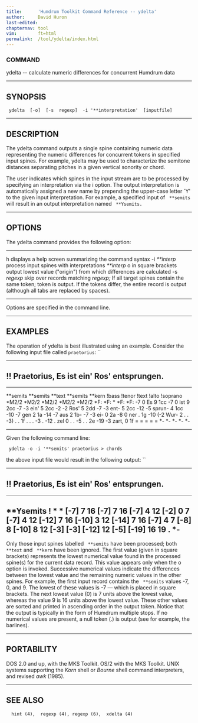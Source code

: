 ```yaml
---
title:		'Humdrum Toolkit Command Reference -- ydelta'
author:		David Huron
last-edited:
chapternav:	tool
vim:		ft=html
permalink:	/tool/ydelta/index.html
---
```


### COMMAND

<span class="tool">ydelta</span> -- calculate numeric differences for concurrent Humdrum data

------------------------------------------------------------------------

## SYNOPSIS ##

` ydelta  [-o]  [-s  regexp]  -i '**interpretation'  [inputfile]`

------------------------------------------------------------------------

## DESCRIPTION ##

The <span class="tool">ydelta</span> command outputs a single spine containing numeric data
representing the numeric differences for concurrent tokens in specified
input spines. For example, <span class="tool">ydelta</span> may be used to characterize the
semitone distances separating pitches in a given vertical sonority or
chord.

The user indicates which spines in the input stream are to be processed
by specifying an interpretation via the <span class="option">i</span> option. The output
interpretation is automatically assigned a new name by prepending the
upper-case letter \`Y\' to the given input interpretation. For example,
a specified input of ` **semits` will result in an output interpretation
named ` **Ysemits.`

------------------------------------------------------------------------

## OPTIONS ##

The <span class="tool">ydelta</span> command provides the following option:

----------------- ----------------------------------------------------------------------------
<span class="option">h</span>            displays a help screen summarizing the command syntax
-i *\*\*interp*   process input spines with interpretations *\*\*interp*
<span class="option">o</span>            in square brackets output lowest value (\"origin\") from which
differences are calculated
-s *regexp*       skip over records matching *regexp;* If all target spines contain the same
token; token is output. If the tokens differ, the entire record is output
(although all tabs are replaced by spaces).
----------------- ----------------------------------------------------------------------------

Options are specified in the command line.

------------------------------------------------------------------------

## EXAMPLES ##

The operation of <span class="tool">ydelta</span> is best illustrated using an example.
Consider the following input file called `praetorius`: ``

------------------------------------------------
!! Praetorius, Es ist ein\' Ros\' entsprungen.
------------------------------------------------

------------ ------------ ---------- ------------ ----------
\*\*semits   \*\*semits   \*\*text   \*\*semits   \*\*kern
!bass        !tenor       !text      !alto        !soprano
\*M2/2       \*M2/2       \*M2/2     \*M2/2       \*M2/2
\*F:         \*F:         \*         \*F:         \*F:
-7           0            Es         9            1cc
-7           0            ist        9            2cc
-7           -3           ein\'      5            2cc
-2           -2           Ros\'      5            2dd
-7           -3           ent-       5            2cc
-12          -5           sprun-     4            1cc
-10          -7           gen        2            1a
-14          -7           aus        2            1b-
-7           -3           ei-        0            2a
-8           0            ner        .            1g
-10          (-2          Wur-       2            .
.            -3)          .          .            1f
.            .            .          -3           .
-12          .            zel        0            .
.            -5           .          .            2e
-19          -3           zart,      0            1f
=            =            =          =            =
\*-          \*-          \*-        \*-          \*-
------------ ------------ ---------- ------------ ----------

Given the following command line:

` ydelta -o -i '**semits' praetorius > chords`

the above input file would result in the following output: ``

------------------------------------------------
!! Praetorius, Es ist ein\' Ros\' entsprungen.
------------------------------------------------

---------------
\*\*Ysemits
!
\*
\*
\[-7\] 7 16
\[-7\] 7 16
\[-7\] 4 12
\[-2\] 0 7
\[-7\] 4 12
\[-12\] 7 16
\[-10\] 3 12
\[-14\] 7 16
\[-7\] 4 7
\[-8\] 8
\[-10\] 8 12
\[-3\]
\[-3\]
\[-12\] 12
\[-5\]
\[-19\] 16 19
.
\*-
---------------

Only those input spines labelled ` **semits` have been processed; both
` **text` and ` **kern` have been ignored. The first value (given in
square brackets) represents the lowest numerical value found in the
processed spine(s) for the current data record. This value appears only
when the <span class="option">o</span> option is invoked. Successive numerical values indicate
the differences between the lowest value and the remaining numeric
values in the other spines. For example, the first input record contains
the ` **semits` values -7, 0, and 9. The lowest of these values is -7
&mdash; which is placed in square brackets. The next lowest value (0) is 7
units above the lowest value, whereas the value 9 is 16 units above the
lowest value. These other values are sorted and printed in ascending
order in the output token. Notice that the output is typically in the
form of Humdrum multiple stops. If no numerical values are present, a
null token (.) is output (see for example, the barlines).

------------------------------------------------------------------------

## PORTABILITY ##

DOS 2.0 and up, with the MKS Toolkit. OS/2 with the MKS Toolkit. UNIX
systems supporting the *Korn* shell or *Bourne* shell command
interpreters, and revised *awk* (1985).

------------------------------------------------------------------------

## SEE ALSO ##

`  hint (4),  regexp (4), regexp (6),  xdelta (4)`



